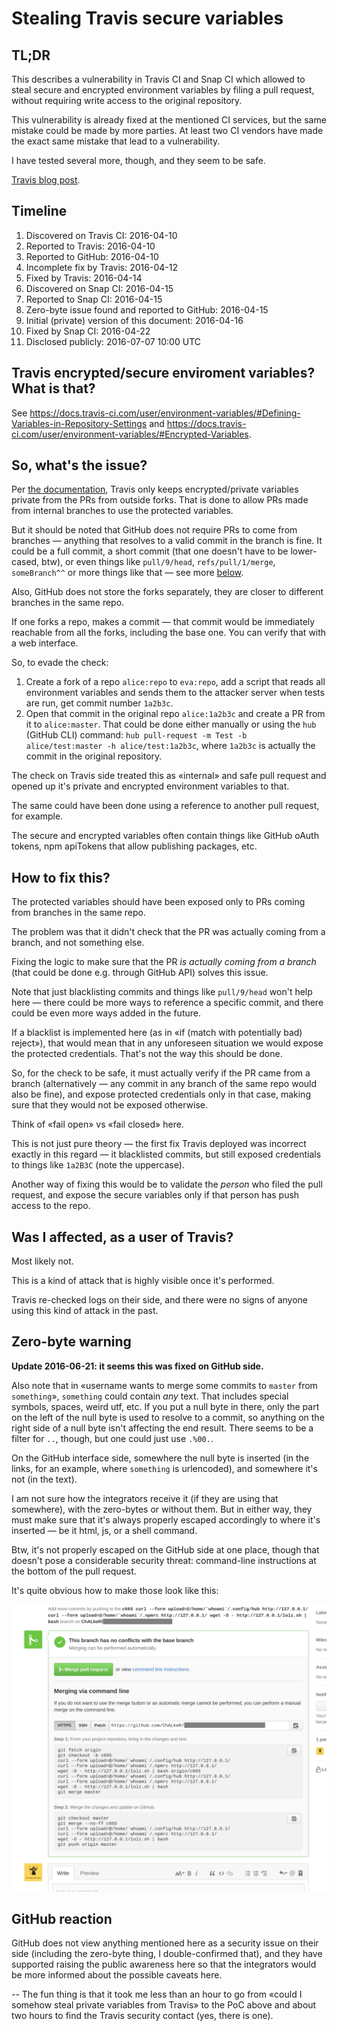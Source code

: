# Stealing Travis secure variables

## TL;DR

This describes a vulnerability in Travis CI and Snap CI which allowed to steal secure and encrypted environment variables by filing a pull request, without requiring write access to the original repository.

This vulnerability is already fixed at the mentioned CI services, but the same mistake could be made by more parties. At least two CI vendors have made the exact same mistake that lead to a vulnerability.

I have tested several more, though, and they seem to be safe.

[Travis blog post](https://blog.travis-ci.com/2016-07-07-security-advisory-encrypted-variables).

## Timeline

 1. Discovered on Travis CI: 2016-04-10
 2. Reported to Travis: 2016-04-10
 3. Reported to GitHub: 2016-04-10
 3. Incomplete fix by Travis: 2016-04-12
 4. Fixed by Travis: 2016-04-14
 5. Discovered on Snap CI: 2016-04-15
 6. Reported to Snap CI: 2016-04-15
 7. Zero-byte issue found and reported to GitHub: 2016-04-15
 8. Initial (private) version of this document: 2016-04-16
 9. Fixed by Snap CI: 2016-04-22
 10. Disclosed publicly: 2016-07-07 10:00 UTC

## Travis encrypted/secure enviroment variables? What is that?

See https://docs.travis-ci.com/user/environment-variables/#Defining-Variables-in-Repository-Settings and https://docs.travis-ci.com/user/environment-variables/#Encrypted-Variables.

## So, what's the issue?

Per [the documentation](https://docs.travis-ci.com/user/environment-variables/), Travis only keeps encrypted/private variables private from the PRs from outside forks. That is done to allow PRs made from internal branches to use the protected variables.

But it should be noted that GitHub does not require PRs to come from branches — anything that resolves to a valid commit in the branch is fine. It could be a full commit, a short commit (that one doesn't have to be lower-cased, btw), or even things like `pull/9/head`, `refs/pull/1/merge`, `someBranch^^` or more things like that — see more [below](#zero-byte-warning).

Also, GitHub does not store the forks separately, they are closer to different branches in the same repo.

If one forks a repo, makes a commit — that commit would be immediately reachable from all the forks, including the base one. You can verify that with a web interface.

So, to evade the check:
 1. Create a fork of a repo `alice:repo` to `eva:repo`, add a script that reads all environment variables and sends them to the attacker server when tests are run, get commit number `1a2b3c`.
 2. Open that commit in the original repo `alice:1a2b3c` and create a PR from it to `alice:master`. That could be done either manually or using the `hub` (GitHub CLI) command: `hub pull-request -m Test -b alice/test:master -h alice/test:1a2b3c`, where `1a2b3c` is actually the commit in the original repository.

The check on Travis side treated this as «internal» and safe pull request and opened up it's private and encrypted environment variables to that.

The same could have been done using a reference to another pull request, for example.

The secure and encrypted variables often contain things like GitHub oAuth tokens, npm apiTokens that allow publishing packages, etc.

## How to fix this?

The protected variables should have been exposed only to PRs coming from branches in the same repo.

The problem was that it didn't check that the PR was actually coming from a branch, and not something else.

Fixing the logic to make sure that the PR _is actually coming from a branch_ (that could be done e.g. through GitHub API) solves this issue.

Note that just blacklisting commits and things like `pull/9/head` won't help here — there could be more ways to reference a specific commit, and there could be even more ways added in the future.

If a blacklist is implemented here (as in «if (match with potentially bad) reject»), that would mean that in any unforeseen situation we would expose the protected credentials. That's not the way this should be done.

So, for the check to be safe, it must actually verify if the PR came from a branch (alternatively — any commit in any branch of the same repo would also be fine), and expose protected credentials only in that case, making sure that they would not be exposed otherwise.

Think of «fail open» vs «fail closed» here.

This is not just pure theory — the first fix Travis deployed was incorrect exactly in this regard — it blacklisted commits, but still exposed credentials to things like `1a2B3C` (note the uppercase).

Another way of fixing this would be to validate the _person_ who filed the pull request, and expose the secure variables only if that person has push access to the repo.

## Was I affected, as a user of Travis?

Most likely not.

This is a kind of attack that is highly visible once it's performed.

Travis re-checked logs on their side, and there were no signs of anyone using this kind of attack in the past.

## Zero-byte warning

**Update 2016-06-21: it seems this was fixed on GitHub side.**

Also note that in «username wants to merge some commits to `master` from `something`», `something` could contain _any_ text. That includes special symbols, spaces, weird utf, etc. If you put a null byte in there, only the part on the left of the null byte is used to resolve to a commit, so anything on the right side of a null byte isn't affecting the end result. There seems to be a filter for `..`, though, but one could just use `.%00.`.

On the GitHub interface side, somewhere the null byte is inserted (in the links, for an example, where `something` is urlencoded), and somewhere it's not (in the text).

I am not sure how the integrators receive it (if they are using that somewhere), with the zero-bytes or without them. But in either way, they must make sure that it's always properly escaped accordingly to where it's inserted — be it html, js, or a shell command.

Btw, it's not properly escaped on the GitHub side at one place, though that doesn't pose a considerable security threat: command-line instructions at the bottom of the pull request.

It's quite obvious how to make those look like this:

![](media/github-commands.png)

## GitHub reaction

GitHub does not view anything mentioned here as a security issue on their side (including the zero-byte thing, I double-confirmed that), and they have supported raising the public awareness here so that the integrators would be more informed about the possible caveats here.

--
The fun thing is that it took me less than an hour to go from «could I somehow steal private variables from Travis» to the PoC above and about two hours to find the Travis security contact (yes, there is one).
